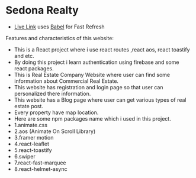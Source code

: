 # Sedona Realty


- [Live Link](https://github.com/vitejs/vite-plugin-react/blob/main/packages/plugin-react/README.md) uses [Babel](https://babeljs.io/) for Fast Refresh

Features and characteristics of this website:

- This is a React project where i use react routes ,react aos, react toastify and etc.
- By doing this project i learn authentication using firebase and some react packages.
- This is Real Estate Company Website where user can find some information about Commercial Real Estate.
- This website has registration and login page so that user can personalized there information.
- This website has a Blog page where user can get various types of real estate post.
- Every property have map location.
- Here are some npm packages name which i used in this project.
- 1.animate.css
- 2.aos (Animate On Scroll Library)
- 3.framer motion
- 4.react-leaflet
- 5.react-toastify
- 6.swiper
- 7.react-fast-marquee
- 8.react-helmet-async

